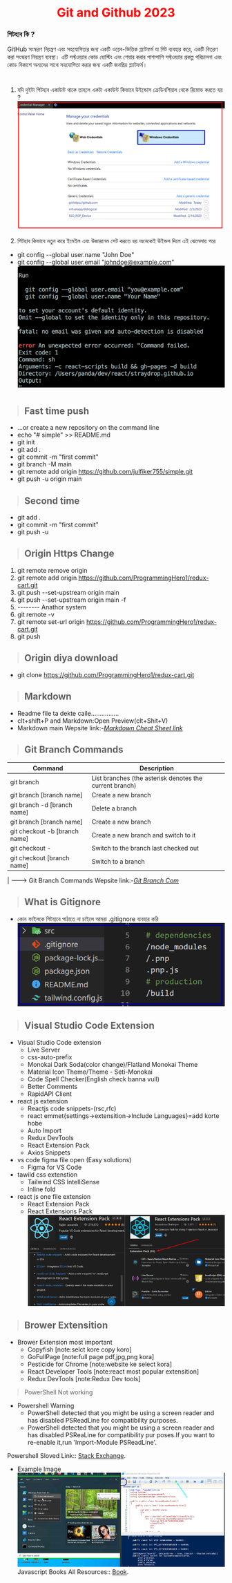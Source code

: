 <p>
 <h1 style="color:red;" align="center">Git and Github 2023</h1>
</p>


### **গিটহাব কি ?**
GitHub সংস্করণ নিয়ন্ত্রণ এবং সহযোগিতার জন্য একটি ওয়েব-ভিত্তিক প্ল্যাটফর্ম যা গিট ব্যবহার করে, একটি বিতরণ করা সংস্করণ নিয়ন্ত্রণ ব্যবস্থা। এটি সফ্টওয়্যার কোড হোস্টিং এবং শেয়ার করার পাশাপাশি সফ্টওয়্যার প্রকল্প পরিচালনা এবং কোড বিকাশে অন্যদের সাথে সহযোগিতা করার জন্য একটি জনপ্রিয় প্ল্যাটফর্ম।
#


1. যদি  দুইটা  গিটহাব  একাউন্ট  থাকে  তাহলে  একটা  একাউন্ট  কিভাবে  উইন্ডোস ক্রেডিনশিয়াল থেকে  রিমোভ করতে হয় ?
![alt text](123.png)

2. গিটহাব  কিভাবে  নতুন  করে  ইমেইল  এবং  উজারনেম সেট  করতে  হয়  অনেকেই  উইন্ডস দিলে  এই  ঝেমেলায়  পরে 
 - git config --global user.name "John Doe"
 - git config --global user.email "johndoe@example.com"
 ![alt text](1234.png)

#
> ## **Fast time push**
- …or create a new repository on the command line
- echo "# simple" >> README.md
- git init
- git add .
- git commit -m "first commit"
- git branch -M main
- git remote add origin https://github.com/julfiker755/simple.git
- git push -u origin main
> ## **Second time** 
- git add .
- git commit -m "first commit"
- git push -u

> ## **Origin Https Change**
1. git remote remove origin
2. git remote add origin https://github.com/ProgrammingHero1/redux-cart.git
3. git push --set-upstream origin main
4. git push --set-upstream origin main -f
5. -------- Anathor system
6. git remote -v
7. git remote set-url origin https://github.com/ProgrammingHero1/redux-cart.git
8. git push

> ## **Origin diya download**
- git clone https://github.com/ProgrammingHero1/redux-cart.git

> ## Markdown
- Readme file ta dekte caile…………….
- clt+shift+P and Markdown:Open Preview(clt+Shit+V)
- Markdown main Wepsite link:-*[Markdown Cheat Sheet link](https://www.markdownguide.org/cheat-sheet/#overview)*
> ## Git Branch Commands
| Command | Description |
| ----------- | ------------ |
| git branch | List branches (the asterisk denotes the current branch) |
| git branch [branch name] | Create a new branch |
| git branch -d [branch name]| Delete a branch |
| git branch [branch name] | Create a new branch |
| git checkout -b [branch name] | Create a new branch and switch to it |
| git checkout - | Switch to the branch last checked out |
| git checkout [branch name] | Switch to a branch |
|
---> Git Branch Commands Wepsite link:-*[Git Branch Com](https://github.com/joshnh/Git-Commands)*
> ## What is Gitignore
- কোন ফাইলকে গিটহাবে পাঠাতে না  চাইলে আমরা .gitignore  ব্যবহার করি
![alt text](12345.png)
> ## Visual Studio Code Extension
- Visual Studio Code extension
  - Live Server
  - css-auto-prefix
  - Monokai Dark Soda(color change)/Flatland Monokai Theme
  - Material Icon Theme/Theme - Seti-Monokai
  - Code Spell Checker(English check banna vull)
  - Better Comments
  - RapidAPI Client
- react js extension
  - Reactjs code snippets-(rsc,rfc)
  - react emmet{settings->extensition->Include Languages}=add korte hobe
  - Auto Import
  - Redux DevTools
  - React Extension Pack
  - Axios Snippets
- vs code figma file open (Easy solutions)
  - Figma for VS Code
- tawild css extenstion
  - Tailwind CSS IntelliSense
  - Inline fold
- react js one file extension
  - React Extension Pack
  - React Extensions Pack
 ![alt text](11.png)
> ## Brower Extensition
- Brower Extension most important
  - Copyfish [note:selct kore copy koro]
  - GoFullPage [note:full page pdf,jpg,png kora]
  - Pesticide for Chrome [note:website ke select kora]
  - React Developer Tools  [note:react most popular extensition]
  - Redux DevTools  [note:Redux Dev tools]
> PowerShell Not working
- Powershell Warning
  - PowerShell detected that you might be using a screen reader and has disabled PSReadLine for compatibility purposes.
  - PowerShell detected that you might be using a screen reader and has disabled PSReaLine for compatibility pur poses.If you want to re-enable it,run 'Import-Module PSReadLine'.
  
Powershell Sloved Link:: [Stack Exchange](https://serverfault.com/questions/1014754/cause-of-warning-powershell-detected-that-you-might-be-using-a-screen-reader-an).
- Example Image
![alt text](01.png)
Javascript Books All Resources:: [Book](https://with.zonayed.me).
